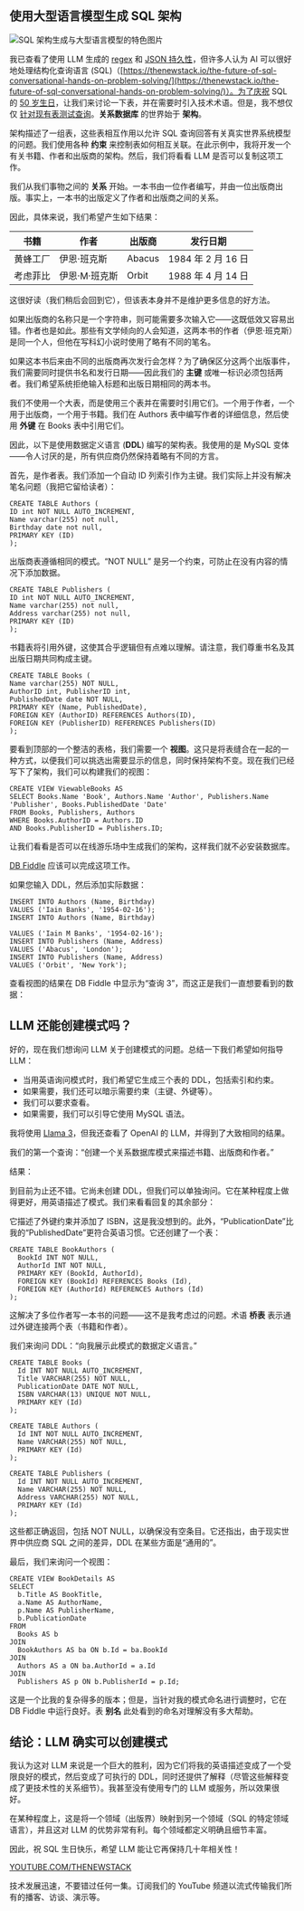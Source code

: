 ## 使用大型语言模型生成 SQL 架构

![SQL 架构生成与大型语言模型的特色图片](https://cdn.thenewstack.io/media/2024/05/834e66d0-getty-images-4aw2worpv5o-unsplash-1-1024x690.jpg)

我已查看了使用 LLM 生成的 [regex](https://thenewstack.io/using-ai-to-help-developers-work-with-regular-expressions/) 和 [JSON 持久性](https://thenewstack.io/coding-test-for-llama-3-implementing-json-persistence/)，但许多人认为 AI 可以很好地处理结构化查询语言 (SQL)（[https://thenewstack.io/the-future-of-sql-conversational-hands-on-problem-solving/](https://thenewstack.io/the-future-of-sql-conversational-hands-on-problem-solving/)）。为了庆祝 SQL 的 [50 岁生日](https://www.dataversity.net/sql-at-50-a-lesson-in-how-to-stay-relevant-around-data/)，让我们来讨论一下表，并在需要时引入技术术语。但是，我不想仅仅 [针对现有表测试查询](https://thenewstack.io/how-to-write-sql-queries/)。**关系数据库** 的世界始于 **架构**。

架构描述了一组表，这些表相互作用以允许 SQL 查询回答有关真实世界系统模型的问题。我们使用各种 **约束** 来控制表如何相互关联。在此示例中，我将开发一个有关书籍、作者和出版商的架构。然后，我们将看看 LLM 是否可以复制这项工作。

我们从我们事物之间的 **关系** 开始。一本书由一位作者编写，并由一位出版商出版。事实上，一本书的出版定义了作者和出版商之间的关系。

因此，具体来说，我们希望产生如下结果：

| 书籍 | 作者 | 出版商 | 发行日期 |
|---|---|---|---|
| 黄蜂工厂 | 伊恩·班克斯 | Abacus | 1984 年 2 月 16 日 |
| 考虑菲比 | 伊恩·M·班克斯 | Orbit | 1988 年 4 月 14 日 |

这很好读（我们稍后会回到它），但该表本身并不是维护更多信息的好方法。

如果出版商的名称只是一个字符串，则可能需要多次输入它——这既低效又容易出错。作者也是如此。那些有文学倾向的人会知道，这两本书的作者（伊恩·班克斯）是同一个人，但他在写科幻小说时使用了略有不同的笔名。

如果这本书后来由不同的出版商再次发行会怎样？为了确保区分这两个出版事件，我们需要同时提供书名和发行日期——因此我们的 **主键** 或唯一标识必须包括两者。我们希望系统拒绝输入标题和出版日期相同的两本书。

我们不使用一个大表，而是使用三个表并在需要时引用它们。一个用于作者，一个用于出版商，一个用于书籍。我们在 Authors 表中编写作者的详细信息，然后使用 **外键** 在 Books 表中引用它们。

因此，以下是使用数据定义语言 (**DDL**) 编写的架构表。我使用的是 MySQL 变体——令人讨厌的是，所有供应商仍然保持着略有不同的方言。

首先，是作者表。我们添加一个自动 ID 列索引作为主键。我们实际上并没有解决笔名问题（我把它留给读者）：

```
CREATE TABLE Authors (
ID int NOT NULL AUTO_INCREMENT,
Name varchar(255) not null,
Birthday date not null,
PRIMARY KEY (ID)
);
```

出版商表遵循相同的模式。“NOT NULL” 是另一个约束，可防止在没有内容的情况下添加数据。

```
CREATE TABLE Publishers (
ID int NOT NULL AUTO_INCREMENT,
Name varchar(255) not null,
Address varchar(255) not null,
PRIMARY KEY (ID)
);
```

书籍表将引用外键，这使其合乎逻辑但有点难以理解。请注意，我们尊重书名及其出版日期共同构成主键。

```
CREATE TABLE Books (
Name varchar(255) NOT NULL,
AuthorID int, PublisherID int,
PublishedDate date NOT NULL,
PRIMARY KEY (Name, PublishedDate),
FOREIGN KEY (AuthorID) REFERENCES Authors(ID),
FOREIGN KEY (PublisherID) REFERENCES Publishers(ID)
);
```

要看到顶部的一个整洁的表格，我们需要一个 **视图**。这只是将表缝合在一起的一种方式，以便我们可以挑选出需要显示的信息，同时保持架构不变。现在我们已经写下了架构，我们可以构建我们的视图：

```
CREATE VIEW ViewableBooks AS
SELECT Books.Name 'Book', Authors.Name 'Author', Publishers.Name 'Publisher', Books.PublishedDate 'Date'
FROM Books, Publishers, Authors
WHERE Books.AuthorID = Authors.ID
AND Books.PublisherID = Publishers.ID;
```

让我们看看是否可以在线游乐场中生成我们的架构，这样我们就不必安装数据库。

[DB Fiddle](https://www.db-fiddle.com/f/6Fj2vw8bFhzVADG4UFUjD6/0) 应该可以完成这项工作。

如果您输入 DDL，然后添加实际数据：

```
INSERT INTO Authors (Name, Birthday)
VALUES ('Iain Banks', '1954-02-16');
INSERT INTO Authors (Name, Birthday)
```
```
VALUES ('Iain M Banks', '1954-02-16');
INSERT INTO Publishers (Name, Address)
VALUES ('Abacus', 'London');
INSERT INTO Publishers (Name, Address)
VALUES ('Orbit', 'New York');
```

查看视图的结果在 DB Fiddle 中显示为“查询 3”，而这正是我们一直想要看到的数据：

## LLM 还能创建模式吗？

好的，现在我们想询问 LLM 关于创建模式的问题。总结一下我们希望如何指导 LLM：

- 当用英语询问模式时，我们希望它生成三个表的 DDL，包括索引和约束。
- 如果需要，我们还可以暗示需要约束（主键、外键等）。
- 我们可以要求查看。
- 如果需要，我们可以引导它使用 MySQL 语法。

我将使用 [Llama 3](https://thenewstack.io/coding-test-for-llama-3-implementing-json-persistence/)，但我还查看了 OpenAI 的 LLM，并得到了大致相同的结果。

我们的第一个查询：“创建一个关系数据库模式来描述书籍、出版商和作者。”

结果：

到目前为止还不错。它尚未创建 DDL，但我们可以单独询问。它在某种程度上做得更好，用英语描述了模式。我们来看看回复的其余部分：

它描述了外键约束并添加了 ISBN，这是我没想到的。此外，“PublicationDate”比我的“PublishedDate”更符合英语习惯。它还创建了一个表：

```
CREATE TABLE BookAuthors (
  BookId INT NOT NULL,
  AuthorId INT NOT NULL,
  PRIMARY KEY (BookId, AuthorId),
  FOREIGN KEY (BookId) REFERENCES Books (Id),
  FOREIGN KEY (AuthorId) REFERENCES Authors (Id)
);
```

这解决了多位作者写一本书的问题——这不是我考虑过的问题。术语 **桥表** 表示通过外键连接两个表（书籍和作者）。

我们来询问 DDL：“向我展示此模式的数据定义语言。”

```
CREATE TABLE Books (
  Id INT NOT NULL AUTO_INCREMENT,
  Title VARCHAR(255) NOT NULL,
  PublicationDate DATE NOT NULL,
  ISBN VARCHAR(13) UNIQUE NOT NULL,
  PRIMARY KEY (Id)
);

CREATE TABLE Authors (
  Id INT NOT NULL AUTO_INCREMENT,
  Name VARCHAR(255) NOT NULL,
  PRIMARY KEY (Id)
);

CREATE TABLE Publishers (
  Id INT NOT NULL AUTO_INCREMENT,
  Name VARCHAR(255) NOT NULL,
  Address VARCHAR(255) NOT NULL,
  PRIMARY KEY (Id)
);
```

这些都正确返回，包括 NOT NULL，以确保没有空条目。它还指出，由于现实世界中供应商 SQL 之间的差异，DDL 在某些方面是“通用的”。

最后，我们来询问一个视图：

```
CREATE VIEW BookDetails AS
SELECT
  b.Title AS BookTitle,
  a.Name AS AuthorName,
  p.Name AS PublisherName,
  b.PublicationDate
FROM
  Books AS b
JOIN
  BookAuthors AS ba ON b.Id = ba.BookId
JOIN
  Authors AS a ON ba.AuthorId = a.Id
JOIN
  Publishers AS p ON b.PublisherId = p.Id;
```

这是一个比我的复杂得多的版本；但是，当针对我的模式命名进行调整时，它在 DB Fiddle 中运行良好。表 **别名** 此处看到的命名对理解没有多大帮助。

## 结论：LLM 确实可以创建模式

我认为这对 LLM 来说是一个巨大的胜利，因为它们将我的英语描述变成了一个受限良好的模式，然后变成了可执行的 DDL，同时还提供了解释（尽管这些解释变成了更技术性的关系细节）。我甚至没有使用专门的 LLM 或服务，所以效果很好。

在某种程度上，这是将一个领域（出版界）映射到另一个领域（SQL 的特定领域语言），并且这对 LLM 的优势非常有利。每个领域都定义明确且细节丰富。

因此，祝 SQL 生日快乐，希望 LLM 能让它再保持几十年相关性！

[YOUTUBE.COM/THENEWSTACK](https://youtube.com/thenewstack?sub_confirmation=1)

技术发展迅速，不要错过任何一集。订阅我们的 YouTube 频道以流式传输我们所有的播客、访谈、演示等。
```